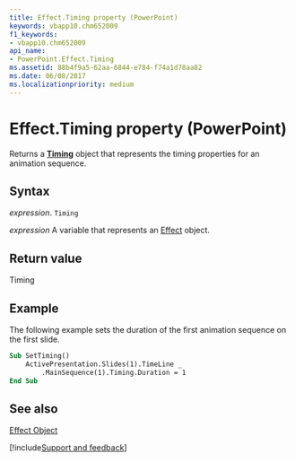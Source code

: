 ```yaml
---
title: Effect.Timing property (PowerPoint)
keywords: vbapp10.chm652009
f1_keywords:
- vbapp10.chm652009
api_name:
- PowerPoint.Effect.Timing
ms.assetid: 88b4f9a5-62aa-6844-e784-f74a1d78aa82
ms.date: 06/08/2017
ms.localizationpriority: medium
---
```



# Effect.Timing property (PowerPoint)

Returns a **[Timing](PowerPoint.Timing.md)** object that represents the timing properties for an animation sequence.


## Syntax

_expression_. `Timing`

_expression_ A variable that represents an [Effect](PowerPoint.Effect.md) object.


## Return value

Timing


## Example

The following example sets the duration of the first animation sequence on the first slide.


```vb
Sub SetTiming()
    ActivePresentation.Slides(1).TimeLine _
        .MainSequence(1).Timing.Duration = 1
End Sub
```


## See also



[Effect Object](PowerPoint.Effect.md)

[!include[Support and feedback](~/includes/feedback-boilerplate.md)]